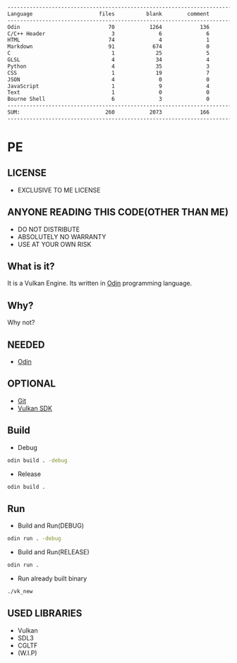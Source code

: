 ```txt
-------------------------------------------------------------------------------
Language                     files          blank        comment           code
-------------------------------------------------------------------------------
Odin                            70           1264            136           6235
C/C++ Header                     3              6              6           6150
HTML                            74              4              1           2309
Markdown                        91            674              0           1795
C                                1             25              5            122
GLSL                             4             34              4            110
Python                           4             35              3            109
CSS                              1             19              7             96
JSON                             4              0              0             73
JavaScript                       1              9              4             32
Text                             1              0              0             19
Bourne Shell                     6              3              0             11
-------------------------------------------------------------------------------
SUM:                           260           2073            166          17061
-------------------------------------------------------------------------------
```

# PE
## LICENSE
- EXCLUSIVE TO ME LICENSE

## ANYONE READING THIS CODE(OTHER THAN ME)
- DO NOT DISTRIBUTE
- ABSOLUTELY NO WARRANTY
- USE AT YOUR OWN RISK

## What is it?
It is a Vulkan Engine.
Its written in [Odin](https://github.com/odin-lang/Odin) programming language.

## Why?
Why not?

## NEEDED
- [Odin](https://github.com/odin-lang/Odin)

## OPTIONAL
- [Git](https://git-scm.com/)
- [Vulkan SDK](https://vulkan.lunarg.com/)

## Build
- Debug
```bash
odin build . -debug
```

- Release
```bash
odin build .
```


## Run
- Build and Run(DEBUG)
```bash
odin run . -debug
```

- Build and Run(RELEASE)
```bash
odin run .
```

- Run already built binary
```bash
./vk_new
```

## USED LIBRARIES
- Vulkan
- SDL3
- CGLTF
- (W.I.P)


